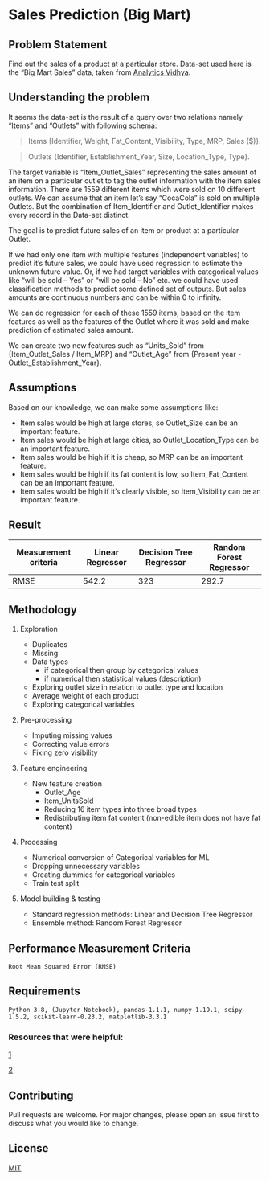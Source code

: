 # Sales Prediction (Big Mart)


## Problem Statement
Find out the sales of a product at a particular store. Data-set used here is the “Big Mart Sales” data, taken from [Analytics Vidhya](https://datahack.analyticsvidhya.com/contest/practice-problem-big-mart-sales-iii/).


## Understanding the problem
It seems the data-set is the result of a query over two relations namely “Items” and “Outlets” with following schema:
> Items {Identifier, Weight, Fat_Content, Visibility, Type, MRP, Sales ($)}. 

> Outlets {Identifier, Establishment_Year, Size, Location_Type, Type}. 

The target variable is “Item_Outlet_Sales” representing the sales amount of an item on a particular outlet to tag the outlet information with the item sales information. There are 1559 different items which were sold on 10 different outlets. We can assume that an item let’s say “CocaCola” is sold on multiple Outlets. But the combination of Item_Identifier and Outlet_Identifier makes every record in the Data-set distinct.

The goal is to predict future sales of an item or product at a particular Outlet.

If we had only one item with multiple features (independent variables) to predict it’s future sales, we could have used regression to estimate the unknown future value. Or, if we had target variables with categorical values like “will be sold – Yes” or “will be sold – No” etc. we could have used classification methods to predict some defined set of outputs. But sales amounts are continuous numbers and can be within 0 to infinity.

We can do regression for each of these 1559 items, based on the item features as well as the features of the Outlet where it was sold and make prediction of estimated sales amount.

We can create two new features such as “Units_Sold” from {Item_Outlet_Sales / Item_MRP} and “Outlet_Age” from {Present year - Outlet_Establishment_Year}.


## Assumptions
Based on our knowledge, we can make some assumptions like:
- Item sales would be high at large stores, so Outlet_Size can be an important feature.
- Item sales would be high at large cities, so Outlet_Location_Type can be an important feature.
- Item sales would be high if it is cheap, so MRP can be an important feature.
- Item sales would be high if its fat content is low, so Item_Fat_Content can be an important feature.
- Item sales would be high if it’s clearly visible, so Item_Visibility can be an important feature.


## Result

|Measurement criteria |Linear Regressor |Decision Tree Regressor |Random Forest Regressor |
| ------ | ----- | ------ | ------ |
|RMSE |542.2 |323 |292.7 |


## Methodology
1. Exploration
    - Duplicates
    - Missing
    - Data types
        - if categorical then group by categorical values
        - if numerical then statistical values (description)
    - Exploring outlet size in relation to outlet type and location
    - Average weight of each product
    - Exploring categorical variables

2. Pre-processing
    - Imputing missing values
    - Correcting value errors
    - Fixing zero visibility

3. Feature engineering
    - New feature creation
        - Outlet_Age
        - Item_UnitsSold
        - Reducing 16 item types into three broad types
        - Redistributing item fat content (non-edible item does not have fat content)

4. Processing
    - Numerical conversion of Categorical variables for ML
    - Dropping unnecessary variables 
    - Creating dummies for categorical variables
    - Train test split

5. Model building & testing
    - Standard regression methods: Linear and Decision Tree Regressor
    - Ensemble method: Random Forest Regressor


## Performance Measurement Criteria
    Root Mean Squared Error (RMSE)


## Requirements
    Python 3.8, (Jupyter Notebook), pandas-1.1.1, numpy-1.19.1, scipy-1.5.2, scikit-learn-0.23.2, matplotlib-3.3.1


### Resources that were helpful:

[1](https://www.analyticsvidhya.com/blog/2016/02/bigmart-sales-solution-top-20/)

[2](https://medium.com/analytics-vidhya/bigmart-dataset-sales-prediction-c1f1cdca9af1)



## Contributing
Pull requests are welcome. For major changes, please open an issue first to discuss what you would like to change.




## License
[MIT](https://choosealicense.com/licenses/mit/)




